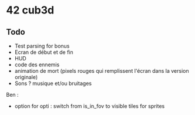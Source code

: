 # 42 cub3d
## Todo
- Test parsing for bonus
- Ecran de début et de fin
- HUD
- code des ennemis
- animation de mort (pixels rouges qui remplissent l'écran dans la version originale)
- Sons ? musique et/ou bruitages

Ben :
- option for opti : switch from is_in_fov to visible tiles for sprites
